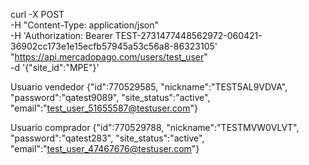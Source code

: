 curl -X POST \
-H "Content-Type: application/json" \
-H 'Authorization: Bearer TEST-2731477448562972-060421-36902cc173e1e15ecfb57945a53c56a8-86323105' \
"https://api.mercadopago.com/users/test_user" \
-d '{"site_id":"MPE"}'

Usuario vendedor
{"id":770529585,
"nickname":"TEST5AL9VDVA",
"password":"qatest9089",
"site_status":"active",
"email":"test_user_51655587@testuser.com"}

Usuario comprador
{"id":770529788,
"nickname":"TESTMVW0VLVT",
"password":"qatest283",
"site_status":"active",
"email":"test_user_47467676@testuser.com"}